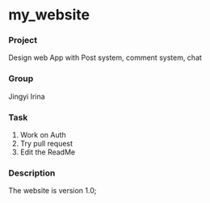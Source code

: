 # my_website

### Project
Design web App with Post system, comment system, chat


### Group
Jingyi Irina



### Task

1. Work on Auth
2. Try pull request
3. Edit the ReadMe


### Description
The website is version 1.0;